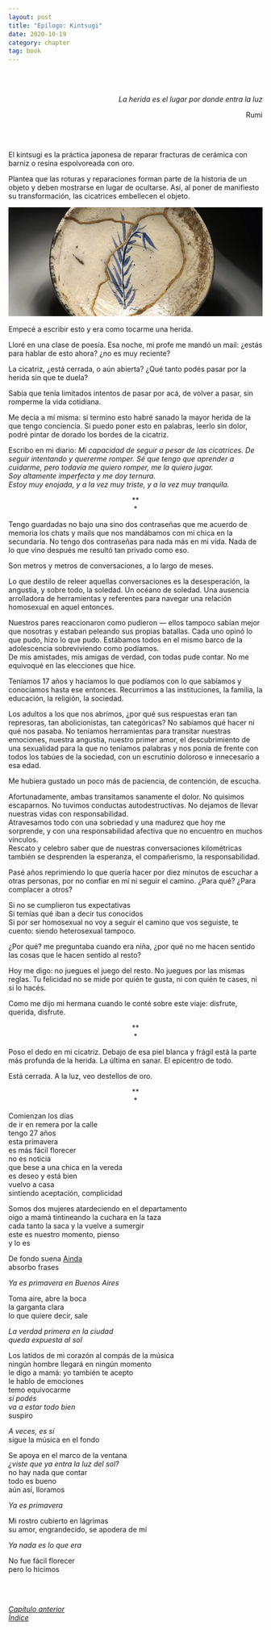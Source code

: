 ```yaml
---
layout: post
title: "Epílogo: Kintsugi"
date: 2020-10-19
category: chapter
tag: book
---
```

<br>
<br>

<p style="text-align: right">
<em>La herida es el lugar por donde entra la luz</em></p>
<p style="text-align: right">
Rumi</p>
<br>
<br>

El kintsugi es la práctica japonesa de reparar fracturas de cerámica con barniz o resina espolvoreada con oro.

Plantea que las roturas y reparaciones forman parte de la historia de un objeto y deben mostrarse en lugar de ocultarse. Así, al poner de manifiesto su transformación, las cicatrices embellecen el objeto.

![image](/assets/img/image1.png)


Empecé a escribir esto y era como tocarme una herida.

Lloré en una clase de poesía. Esa noche, mi profe me mandó un mail: ¿estás para hablar de esto ahora? ¿no es muy reciente?

La cicatriz, ¿está cerrada, o aún abierta? ¿Qué tanto podés pasar por la herida sin que te duela?

Sabía que tenía limitados intentos de pasar por acá, de volver a pasar, sin romperme la vida cotidiana.

Me decía a mí misma: si termino esto habré sanado la mayor herida de la que tengo conciencia. Si puedo poner esto en palabras, leerlo sin dolor, podré pintar de dorado los bordes de la cicatriz.

Escribo en mi diario: _Mi capacidad de seguir a pesar de las cicatrices. De seguir intentando y quererme romper. Sé que tengo que aprender a cuidarme, pero todavía me quiero romper, me la quiero jugar._<br>
_Soy altamente imperfecta y me doy ternura._<br>
_Estoy muy enojada, y a la vez muy triste, y a la vez muy tranquila._

<p style="text-align: center;">
**<br>
*<br>
</p>


Tengo guardadas no bajo una sino dos contraseñas que me acuerdo de memoria los chats y mails que nos mandábamos con mi chica en la secundaria. No tengo dos contraseñas para nada más en mi vida. Nada de lo que vino después me resultó tan privado como eso.

Son metros y metros de conversaciones, a lo largo de meses.

Lo que destilo de releer aquellas conversaciones es la desesperación, la angustia, y sobre todo, la soledad. Un océano de soledad. Una ausencia arrolladora de herramientas y referentes para navegar una relación homosexual en aquel entonces.

Nuestros pares reaccionaron como pudieron —  ellos tampoco sabían mejor que nosotras y estaban peleando sus propias batallas. Cada uno opinó lo que pudo, hizo lo que pudo. Estábamos todos en el mismo barco de la adolescencia sobreviviendo como podíamos.<br>
De mis amistades, mis amigas de verdad, con todas pude contar. No me equivoqué en las elecciones que hice.

Teníamos 17 años y hacíamos lo que podíamos con lo que sabíamos y conocíamos hasta ese entonces. Recurrimos a las instituciones, la familia, la educación, la religión, la sociedad.

Los adultos a los que nos abrimos, ¿por qué sus respuestas eran tan represoras, tan abolicionistas, tan categóricas? No sabíamos qué hacer ni qué nos pasaba. No teníamos herramientas para transitar nuestras emociones, nuestra angustia, nuestro primer amor, el descubrimiento de una sexualidad para la que no teníamos palabras y nos ponía de frente con todos los tabúes de la sociedad, con un escrutinio doloroso e innecesario a esa edad.

Me hubiera gustado un poco más de paciencia, de contención, de escucha.

Afortunadamente, ambas transitamos sanamente el dolor. No quisimos escaparnos. No tuvimos conductas autodestructivas. No dejamos de llevar nuestras vidas con responsabilidad.<br>
Atravesamos todo con una sobriedad y una madurez que hoy me sorprende, y con una responsabilidad afectiva que no encuentro en muchos vínculos.<br>
Rescato y celebro saber que de nuestras conversaciones kilométricas también se desprenden la esperanza, el compañerismo, la responsabilidad.

Pasé años reprimiendo lo que quería hacer por diez minutos de escuchar a otras personas, por no confiar en mí ni seguir el camino. ¿Para qué? ¿Para complacer a otros?

Si no se cumplieron tus expectativas<br>
Si temías qué iban a decir tus conocidos<br>
Si por ser homosexual no voy a seguir el camino que vos seguiste, te cuento: siendo heterosexual tampoco.<br>

¿Por qué? me preguntaba cuando era niña, ¿por qué no me hacen sentido las cosas que le hacen sentido al resto?

Hoy me digo: no juegues el juego del resto. No juegues por las mismas reglas. Tu felicidad no se mide por quién te gusta, ni con quién te cases, ni si lo hacés.

Como me dijo mi hermana cuando le conté sobre este viaje: disfrute, querida, disfrute.

<p style="text-align: center;">
**<br>
*<br>
</p>


Poso el dedo en mi cicatriz. Debajo de esa piel blanca y frágil está la parte más profunda de la herida. La última en sanar. El epicentro de todo.

Está cerrada. A la luz, veo destellos de oro.

<p style="text-align: center;">
**<br>
*<br>
</p>


Comienzan los días<br>
de ir en remera por la calle<br>
tengo 27 años<br>
esta primavera<br>
es más fácil florecer<br>
no es noticia<br>
que bese a una chica en la vereda<br>
es deseo y está bien<br>
vuelvo a casa<br>
sintiendo aceptación, complicidad<br>

Somos dos mujeres atardeciendo en el departamento<br>
oigo a mamá tintineando la cuchara en la taza<br>
cada tanto la saca y la vuelve a sumergir<br>
este es nuestro momento, pienso<br>
y lo es<br>

De fondo suena [Ainda](https://www.youtube.com/watch?v=0FsC_D7Hm-c)<br>
absorbo frases<br>

_Ya es primavera en Buenos Aires_<br>

Toma aire, abre la boca<br>
la garganta clara<br>
lo que quiere decir, sale<br>

_La verdad primera en la ciudad_<br>
_queda expuesta al sol_<br>

Los latidos de mi corazón al compás de la música<br>
ningún hombre llegará en ningún momento<br>
le digo a mamá: yo también te acepto<br>
le hablo de emociones<br>
temo equivocarme<br>
_sí podés_<br>
_va a estar todo bien_<br>
suspiro<br>

_A veces, es sí_<br>
sigue la música en el fondo<br>

Se apoya en el marco de la ventana<br>
_¿viste que ya entra la luz del sol?_<br>
no hay nada que contar<br>
todo es bueno<br>
aún así, lloramos<br>

_Ya es primavera_<br>

Mi rostro cubierto en lágrimas<br>
su amor, engrandecido, se apodera de mí<br>

_Ya nada es lo que era_<br>

No fue fácil florecer<br>
pero lo hicimos<br>

<br>
<br>

_[Capítulo anterior](https://youngdel.fi/posts/chapter/2020/10/19/capitulo-10/)_<br>
_[Índice](https://youngdel.fi/book.html)_